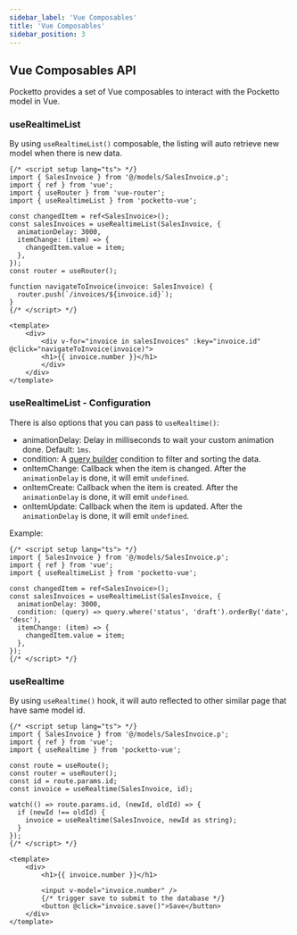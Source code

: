 ```yaml
---
sidebar_label: 'Vue Composables'
title: 'Vue Composables'
sidebar_position: 3
---
```


## Vue Composables API

Pocketto provides a set of Vue composables to interact with the Pocketto model in Vue.

### useRealtimeList

By using `useRealtimeList()` composable, the listing will auto retrieve new model when there is new data.

```tsx
{/* <script setup lang="ts"> */}
import { SalesInvoice } from '@/models/SalesInvoice.p';
import { ref } from 'vue';
import { useRouter } from 'vue-router';
import { useRealtimeList } from 'pocketto-vue';

const changedItem = ref<SalesInvoice>();
const salesInvoices = useRealtimeList(SalesInvoice, {
  animationDelay: 3000, 
  itemChange: (item) => {
    changedItem.value = item;
  },
});
const router = useRouter();

function navigateToInvoice(invoice: SalesInvoice) {
  router.push(`/invoices/${invoice.id}`);
}
{/* </script> */}

<template>
    <div>
        <div v-for="invoice in salesInvoices" :key="invoice.id" @click="navigateToInvoice(invoice)">
        <h1>{{ invoice.number }}</h1>
        </div>
    </div>
</template>
```

### useRealtimeList - Configuration

There is also options that you can pass to `useRealtime()`:

- animationDelay: Delay in milliseconds to wait your custom animation done. Default: `1ms`.
- condition: A [query builder](/api-references/pocketto/query-builder) condition to filter and sorting the data.
- onItemChange: Callback when the item is changed. After the `animationDelay` is done, it will emit `undefined`.
- onItemCreate: Callback when the item is created. After the `animationDelay` is done, it will emit `undefined`.
- onItemUpdate: Callback when the item is updated. After the `animationDelay` is done, it will emit `undefined`.

Example:

```tsx
{/* <script setup lang="ts"> */}
import { SalesInvoice } from '@/models/SalesInvoice.p';
import { ref } from 'vue';
import { useRealtimeList } from 'pocketto-vue';

const changedItem = ref<SalesInvoice>();
const salesInvoices = useRealtimeList(SalesInvoice, {
  animationDelay: 3000, 
  condition: (query) => query.where('status', 'draft').orderBy('date', 'desc'),
  itemChange: (item) => {
    changedItem.value = item;
  },
});
{/* </script> */}
```

### useRealtime

By using `useRealtime()` hook, it will auto reflected to other similar page that have same model id.

```tsx
{/* <script setup lang="ts"> */}
import { SalesInvoice } from '@/models/SalesInvoice.p';
import { ref } from 'vue';
import { useRealtime } from 'pocketto-vue';

const route = useRoute();
const router = useRouter();
const id = route.params.id;
const invoice = useRealtime(SalesInvoice, id);

watch(() => route.params.id, (newId, oldId) => {
  if (newId !== oldId) {
    invoice = useRealtime(SalesInvoice, newId as string);
  }
});
{/* </script> */}

<template>
    <div>
        <h1>{{ invoice.number }}</h1>

        <input v-model="invoice.number" />
        {/* trigger save to submit to the database */}
        <button @click="invoice.save()">Save</button>
    </div>
</template>
```
